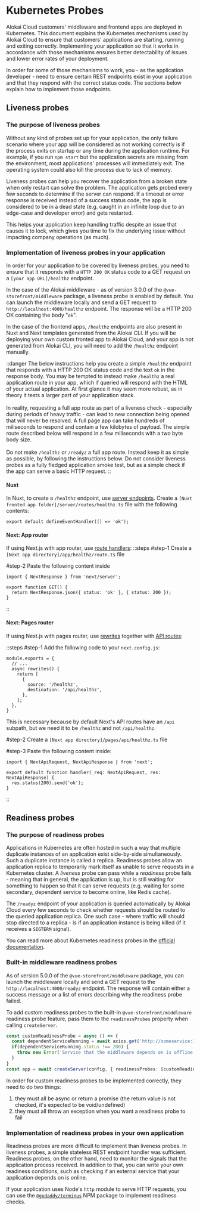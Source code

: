 # Kubernetes Probes

Alokai Cloud customers' middleware and frontend apps are deployed in Kubernetes. This document explains the Kubernetes mechanisms used by Alokai Cloud to ensure that customers' applications are starting, running and exiting correctly. Implementing your application so that it works in accordance with those mechanisms ensures better detectability of issues and lower error rates of your deployment.

In order for some of those mechanisms to work, you - as the application developer - need to ensure certain REST endpoints exist in your application and that they respond with the correct status code. The sections below explain how to implement those endpoints.

## Liveness probes

### The purpose of liveness probes

Without any kind of probes set up for your application, the only failure scenario where your app will be considered as not working correctly is if the process exits on startup or any time during the application runtime. For example, if you run `npm start` but the application secrets are missing from the environment, most applications' processes will immediately exit. The operating system could also kill the process due to lack of memory. 

Liveness probes can help you recover the application from a broken state when only restart can solve the problem. The application gets probed every few seconds to determine if the server can respond. If a timeout or error response is received instead of a success status code, the app is considered to be in a dead state (e.g. caught in an infinite loop due to an edge-case and developer error) and gets restarted.

This helps your application keep handling traffic despite an issue that causes it to lock, which gives you time to fix the underlying issue without impacting company operations (as much).

### Implementation of liveness probes in your application

In order for your application to be covered by liveness probes, you need to ensure that it responds with a `HTTP 200 OK` status code to a GET request on a `[your app URL]/healthz` endpoint.

In the case of the Alokai middleware - as of version 3.0.0 of the `@vue-storefront/middleware` package, a liveness probe is enabled by default. You can launch the middleware locally and send a GET request to `http://localhost:4000/healthz` endpoint. The response will be a HTTP 200 OK containing the body "`ok`".

In the case of the frontend apps, `/healthz` endpoints are also present in Nuxt and Next templates generated from the Alokai CLI. If you will be deploying your own custom fronted app to Alokai Cloud, and your app is not generated from Alokai CLI, you will need to add the `/healthz` endpoint manually.

<!-- https://github.com/search?q=repo%3Avuestorefront%2Funified-storefronts%20healthz&type=code -->

::danger
The below instructions help you create a simple `/healthz` endpoint that responds with a HTTP 200 OK status code and the text `ok` in the response body. You may be tempted to instead make `/healthz` a real application route in your app, which if queried will respond with the HTML of your actual application. At first glance it may seem more robust, as in theory it tests a larger part of your application stack.  
<br>
In reality, requesting a full app route as part of a liveness check - especially during periods of heavy traffic - can lead to new connection being opened that will never be resolved. A full page app can take hundreds of miliseconds to respond and contain a few kilobytes of payload. The simple route described below will respond in a few miliseconds with a two byte body size.  
<br>
Do not make `/healthz` or `/readyz` a full app route. Instead keep it as simple as possible, by following the instructions below. Do not consider liveness probes as a fully fledged application smoke test, but as a simple check if the app can serve a basic HTTP request.
::

#### Nuxt

In Nuxt, to create a `/healthz` endpoint, use [server endpoints](https://nuxt.com/docs/getting-started/server#server-endpoints-middleware). Create a <nobr>`[Nuxt fronted app folder]/server/routes/healthz.ts`</nobr> file with the following contents:
```ts[server/routes/healthz.ts]
export default defineEventHandler(() => 'ok');
```


#### Next: App router
If using Next.js with app router, use [route handlers](https://nextjs.org/docs/app/api-reference/file-conventions/route):
::steps
#step-1 
Create a `[Next app directory]/app/healthz/route.ts` file

#step-2
Paste the following content inside
```ts[app/healthz/route.ts]
import { NextResponse } from 'next/server';

export function GET() {
  return NextResponse.json({ status: 'ok' }, { status: 200 });
}
```
::

#### Next: Pages router
If using Next.js with pages router, use [rewrites](https://nextjs.org/docs/pages/api-reference/next-config-js/rewrites) together with [API routes](https://nextjs.org/docs/pages/building-your-application/routing/api-routes):

::steps
#step-1
Add the following code to your `next.config.js`:
```ts{3-10}[next.config.js]
module.exports = {
  // ...
  async rewrites() {
    return [
      {
        source: '/healthz',
        destination: '/api/healthz',
      },
    ];
  },
} 
```
This is necessary because by default Next's API routes have an `/api` subpath, but we need it to be <nobr>`/healthz`</nobr> and not <nobr>`/api/healthz`</nobr>.

#step-2
Create a `[Next app directory]/pages/api/healthz.ts` file

#step-3
Paste the following content inside:
```ts[pages/api/healthz.ts]
import { NextApiRequest, NextApiResponse } from 'next';

export default function handler(_req: NextApiRequest, res: NextApiResponse) {
  res.status(200).send('ok');
}
```
::

## Readiness probes

### The purpose of readiness probes

Applications in Kubernetes are often hosted in such a way that multiple duplicate instances of an application exist side-by-side simultaneously. Such a duplicate instance is called a replica. Readiness probes allow an application replica to temporarily mark itself as unable to serve requests in a Kubernetes cluster. A *liveness* probe can pass while a *readiness* probe fails - meaning that in general, the application is up, but is still waiting for something to happen so that it can serve requests (e.g. waiting for some secondary, dependent service to become online, like Redis cache).

The `/readyz` endpoint of your application is queried automatically by Alokai Cloud every few seconds to check whether requests should be routed to the queried application replica. One such case - where traffic will should stop directed to a replica - is if an application instance is being killed (if it receives a `SIGTERM` signal).

You can read more about Kubernetes readiness probes in the [official documentation](https://kubernetes.io/docs/tasks/configure-pod-container/configure-liveness-readiness-startup-probes/#define-readiness-probes).

### Built-in middleware readiness probes

As of version 5.0.0 of the `@vue-storefront/middleware` package, you can launch the middleware locally and send a GET request to the `http://localhost:4000/readyz` endpoint. The response will contain either a success message or a list of errors describing why the readiness probe failed. 

To add custom readiness probes to the built-in `@vue-storefront/middleware` readiness probe feature, pass them to the `readinessProbes` property when calling `createServer`.

```ts
const customReadinessProbe = async () => { 
  const dependentServiceRunning = await axios.get('http://someservice:3000/healthz');
  if(dependentServiceRunning.status !== 200) {
    throw new Error('Service that the middleware depends on is offline. The middleware is temporarily not ready to accept connections.')
  }
}
const app = await createServer(config, { readinessProbes: [customReadinessProbe]});
```

In order for custom readiness probes to be implemented correctly, they need to do two things:
1. they must all be async or return a promise (the return value is not checked, it's expected to be void/undefined)
2. they must all throw an exception when you want a readiness probe to fail

### Implementation of readiness probes in your own application

Readiness probes are more difficult to implement than liveness probes. In liveness probes, a simple stateless REST endpoint handler was sufficient. Readiness probes, on the other hand, need to monitor the signals that the application process received. In addition to that, you can write your own readiness conditions, such as checking if an external service that your application depends on is online.

If your application uses Node's `http` module to serve HTTP requests, you can use the [`@godaddy/terminus`](https://www.npmjs.com/package/@godaddy/terminus) NPM package to implement readiness checks.

